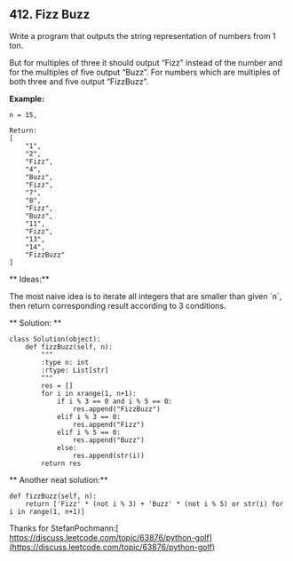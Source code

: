 ## 412. Fizz Buzz

Write a program that outputs the string representation of numbers from 1 ton.

But for multiples of three it should output “Fizz” instead of the number and for the multiples of five output “Buzz”. For numbers which are multiples of both three and five output “FizzBuzz”.

**Example:**

```
n = 15,

Return:
[
    "1",
    "2",
    "Fizz",
    "4",
    "Buzz",
    "Fizz",
    "7",
    "8",
    "Fizz",
    "Buzz",
    "11",
    "Fizz",
    "13",
    "14",
    "FizzBuzz"
]
```

** Ideas:**

The most naive idea is to iterate all integers that are smaller than given \`n\`,  then return corresponding result according to 3 conditions.

** Solution: **

```
class Solution(object):
    def fizzBuzz(self, n):
        """
        :type n: int
        :rtype: List[str]
        """
        res = []
        for i in xrange(1, n+1):
            if i % 3 == 0 and i % 5 == 0:
                res.append("FizzBuzz")
            elif i % 3 == 0:
                res.append("Fizz")
            elif i % 5 == 0:
                res.append("Buzz")
            else:
                res.append(str(i))
        return res
```

** Another neat solution:**

```
def fizzBuzz(self, n):
    return ['Fizz' * (not i % 3) + 'Buzz' * (not i % 5) or str(i) for i in range(1, n+1)]
```

Thanks for StefanPochmann:[ https://discuss.leetcode.com/topic/63876/python-golf](https://discuss.leetcode.com/topic/63876/python-golf)



